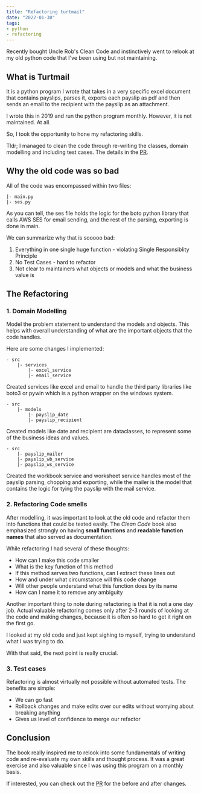 ```yaml
---
title: "Refactoring turtmail"
date: "2022-01-30"
tags:
- python
- refactoring
---
```


Recently bought Uncle Rob's Clean Code and instinctively went to relook at my old python code that I've been using but not maintaining.<!-- excerpt -->

## What is Turtmail
It is a python program I wrote that takes in a very specific excel document that contains payslips, parses it, exports each payslip as pdf and then sends an email to the recipient with the payslip as an attachment. 

I wrote this in 2019 and run the python program monthly. However, it is not maintained. At all. 

So, I took the opportunity to hone my refactoring skills. 

Tldr; I managed to clean the code through re-writing the classes, domain modelling and including test cases. The details in the [PR](https://github.com/kohrongying/turtmail/pull/1/files).

## Why the old code was so bad
All of the code was encompassed within two files:
```
|- main.py
|- ses.py
```
As you can tell, the ses file holds the logic for the boto python library that calls AWS SES for email sending, and the rest of the parsing, exporting is done in main.

We can summarize why that is sooooo bad:
1. Everything in one single huge function - violating Single Responsiblity Principle
2. No Test Cases - hard to refactor
3. Not clear to maintainers what objects or models and what the business value is 

## The Refactoring
### 1. Domain Modelling
Model the problem statement to understand the models and objects. This helps with overall understanding of what are the important objects that the code handles.


Here are some changes I implemented:
```
- src 
    |- services
        |- excel_service
        |- email_service
```

Created services like excel and email to handle the third party libraries like boto3 or pywin which is a python wrapper on the windows system. 

```
- src 
    |- models
        |- payslip_date
        |- payslip_recipient
```
Created models like date and recipient are dataclasses, to represent some of the business ideas and values.

```
- src 
    |- payslip_mailer
    |- payslip_wb_service
    |- payslip_ws_service
```
Created the workbook service and worksheet service handles most of the payslip parsing, chopping and exporting, while the mailer is the model that contains the logic for tying the payslip with the mail service.

### 2. Refactoring Code smells
After modelling, it was important to look at the old code and refactor them into functions that could be tested easily. The _Clean Code_ book also emphasized strongly on having **small functions** and **readable function names** that also served as documentation. 

While refactoring I had several of these thoughts:
- How can I make this code smaller
- What is the key function of this method
- If this method serves two functions, can I extract these lines out
- How and under what circumstance will this code change
- Will other people understand what this function does by its name
- How can I name it to remove any ambiguity 

Another important thing to note during refactoring is that it is not a one day job. Actual valuable refactoring comes only after 2-3 rounds of looking at the code and making changes, because it is often so hard to get it right on the first go. 

I looked at my old code and just kept sighing to myself, trying to understand what I was trying to do.

With that said, the next point is really crucial.


### 3. Test cases
Refactoring is almost virtually not possible without automated tests. The benefits are simple:
- We can go fast
- Rollback changes and make edits over our edits without worrying about breaking anything
- Gives us level of confidence to merge our refactor

## Conclusion
The book really inspired me to relook into some fundamentals of writing code and re-evaluate my own skills and thought process.  It was a great exercise and also valuable since I was using this program on a monthly basis.

If interested, you can check out the [PR](https://github.com/kohrongying/turtmail/pull/1/files) for the before and after changes. 